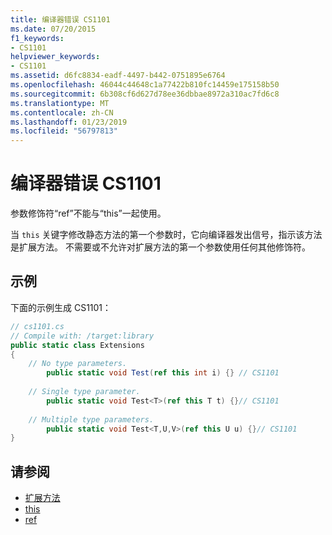 ```yaml
---
title: 编译器错误 CS1101
ms.date: 07/20/2015
f1_keywords:
- CS1101
helpviewer_keywords:
- CS1101
ms.assetid: d6fc8834-eadf-4497-b442-0751895e6764
ms.openlocfilehash: 46044c44648c1a77422b810fc14459e175158b50
ms.sourcegitcommit: 6b308cf6d627d78ee36dbbae8972a310ac7fd6c8
ms.translationtype: MT
ms.contentlocale: zh-CN
ms.lasthandoff: 01/23/2019
ms.locfileid: "56797813"
---
```

# <a name="compiler-error-cs1101"></a>编译器错误 CS1101
参数修饰符“ref”不能与“this”一起使用。  
  
 当 `this` 关键字修改静态方法的第一个参数时，它向编译器发出信号，指示该方法是扩展方法。 不需要或不允许对扩展方法的第一个参数使用任何其他修饰符。  
  
## <a name="example"></a>示例  
 下面的示例生成 CS1101：  
  
```csharp  
// cs1101.cs  
// Compile with: /target:library  
public static class Extensions  
{  
    // No type parameters.  
        public static void Test(ref this int i) {} // CS1101  
  
    // Single type parameter.  
        public static void Test<T>(ref this T t) {}// CS1101  
  
    // Multiple type parameters.  
        public static void Test<T,U,V>(ref this U u) {}// CS1101  
}  
```  
  
## <a name="see-also"></a>请参阅

- [扩展方法](../../csharp/programming-guide/classes-and-structs/extension-methods.md)
- [this](../../csharp/language-reference/keywords/this.md)
- [ref](../../csharp/language-reference/keywords/ref.md)
